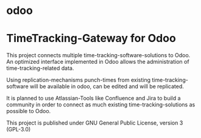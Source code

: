 # odoo
TimeTracking-Gateway for Odoo
=============================
This project connects multiple time-tracking-software-solutions to Odoo.
An optimized interface implemented in Odoo allows the administration of time-tracking-related data.

Using replication-mechanisms punch-times from existing time-tracking-software will be available in odoo, can be edited and will be replicated.

It is planned to use Atlassian-Tools like Confluence and Jira to build a community in order to connect as much existing time-tracking-solutions as possible to Odoo.

This project is published under GNU General Public License, version 3 (GPL-3.0)
